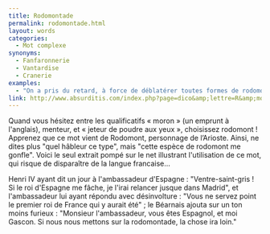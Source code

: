 ```yaml
---
title: Rodomontade
permalink: rodomontade.html
layout: words
categories:
  - Mot complexe
synonyms:
  - Fanfaronnerie
  - Vantardise
  - Cranerie
examples:
  - "On a pris du retard, à force de déblatérer toutes formes de rodomontades..."
link: http://www.absurditis.com/index.php?page=dico&amp;lettre=R&amp;mot=Rodomontade
---
```


Quand vous hésitez entre les qualificatifs « moron » (un emprunt à l'anglais), menteur, et « jeteur de poudre aux yeux », choisissez rodomont !
Apprenez que ce mot vient de Rodomont, personnage de l’Arioste.
Ainsi, ne dites plus "quel hâbleur ce type", mais "cette espèce de rodomont me gonfle". Voici le seul extrait pompé sur le net illustrant l'utilisation de ce mot, qui risque de disparaître de la langue francaise... 

Henri IV ayant dit un jour à l'ambassadeur d'Espagne : "Ventre-saint-gris ! Si le roi d'Espagne me fâche, je l'irai relancer jusque dans Madrid", et l'ambassadeur lui ayant répondu avec désinvolture : "Vous ne servez point le premier roi de France qui y aurait été" ; le Béarnais ajouta sur un ton moins furieux : "Monsieur l'ambassadeur, vous êtes Espagnol, et moi Gascon. Si nous nous mettons sur la rodomontade, la chose ira loin."
